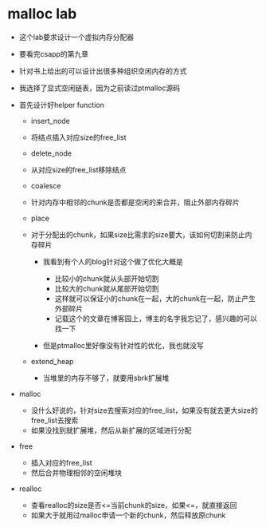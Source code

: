 # malloc lab

- 这个lab要求设计一个虚拟内存分配器

- 要看完csapp的第九章

- 针对书上给出的可以设计出很多种组织空闲内存的方式

- 我选择了显式空闲链表，因为之前读过ptmalloc源码

- 首先设计好helper function

  - insert_node

  - 将结点插入对应size的free_list

  - delete_node

  - 从对应size的free_list移除结点

  - coalesce

  - 针对内存中相邻的chunk是否都是空闲的来合并，阻止外部内存碎片

  - place

  - 对于分配出的chunk，如果size比需求的size要大，该如何切割来防止内存碎片

    - 我看到有个人的blog针对这个做了优化大概是
      - 比较小的chunk就从头部开始切割
      - 比较大的chunk就从尾部开始切割
      - 这样就可以保证小的chunk在一起，大的chunk在一起，防止产生外部碎片
      - 记载这个的文章在博客园上，博主的名字我忘记了，感兴趣的可以找一下

    - 但是ptmalloc里好像没有针对性的优化，我也就没写

  - extend_heap

    - 当堆里的内存不够了，就要用sbrk扩展堆

- malloc
  - 没什么好说的，针对size去搜索对应的free_list，如果没有就去更大size的free_list去搜索
  - 如果没找到就扩展堆，然后从新扩展的区域进行分配

- free
  - 插入对应的free_list
  - 然后合并物理相邻的空闲堆块

- realloc
  - 查看realloc的size是否<=当前chunk的size，如果<=，就直接返回
  - 如果大于就用过malloc申请一个新的chunk，然后释放原chunk
